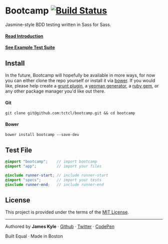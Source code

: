 Bootcamp [![Build Status](https://travis-ci.org/tctcl/bootcamp.png?branch=master)](https://travis-ci.org/tctcl/bootcamp)
========

Jasmine-style BDD testing written in Sass for Sass.

#### [Read Introduction](https://github.com/tctcl/bootcamp/wiki/introduction)

#### [See Example Test Suite](https://github.com/tctcl/bootcamp/wiki/example-test-suite)

## Install

In the future, Bootcamp will hopefully be available in more ways, for now you can either clone the repo yourself or install it via [bower](http://bower.io/). If you would like, please help create a [grunt plugin](http://gruntjs.com/), a [yeoman generator](http://yeoman.io/), a [ruby gem](http://rubygems.org/), or any other package manager you'd like out there.

#### Git

```
git clone git@github.com:tctcl/bootcamp.git && cd bootcamp
```

#### Bower

```
bower install bootcamp --save-dev
```

## Test File

```scss
@import "bootcamp";    // import bootcamp
@import "app";         // import your files

@include runner-start; // include runner-start
@import "specs";       // import your tests
@include runner-end;   // include runner-end
```

## License

This project is provided under the terms of the [MIT License](LICENSE.md).

---

Authored by **James Kyle** · [Github](https://github.com/thejameskyle) · [Twitter](https://twitter.com/thejameskyle) · [CodePen](https://codepen.com/thejameskyle)

Built Equal · Made in Boston
